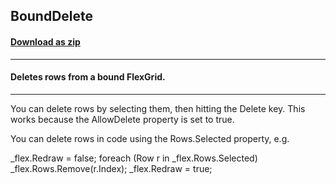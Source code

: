 ## BoundDelete
#### [Download as zip](https://minhaskamal.github.io/DownGit/#/home?url=https://github.com/GrapeCity/ComponentOne-WinForms-Samples/tree/master/NetFramework\FlexGrid\VB\BoundDelete)
____
#### Deletes rows from a bound FlexGrid.
____
You can delete rows by selecting them, then hitting the Delete key. This works because the AllowDelete property is set to true. 

You can delete rows in code using the Rows.Selected property, e.g. 

_flex.Redraw = false; foreach (Row r in _flex.Rows.Selected) _flex.Rows.Remove(r.Index); _flex.Redraw = true; 